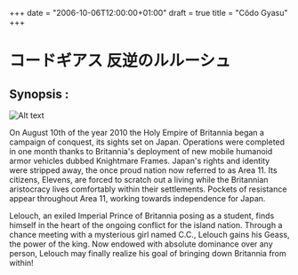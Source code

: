 +++
date = "2006-10-06T12:00:00+01:00"
draft = true
title = "Côdo Gyasu"
+++
# コードギアス 反逆のルルーシュ ##

## Synopsis : ##

![Alt text](http://cdn.myanimelist.net/images/anime/5/50331l.jpg)

On August 10th of the year 2010 the Holy Empire of Britannia began a campaign of conquest, its sights set on Japan. Operations were completed in one month thanks to Britannia's deployment of new mobile humanoid armor vehicles dubbed Knightmare Frames. Japan's rights and identity were stripped away, the once proud nation now referred to as Area 11. Its citizens, Elevens, are forced to scratch out a living while the Britannian aristocracy lives comfortably within their settlements. Pockets of resistance appear throughout Area 11, working towards independence for Japan.

Lelouch, an exiled Imperial Prince of Britannia posing as a student, finds himself in the heart of the ongoing conflict for the island nation. Through a chance meeting with a mysterious girl named C.C., Lelouch gains his Geass, the power of the king. Now endowed with absolute dominance over any person, Lelouch may finally realize his goal of bringing down Britannia from within!
